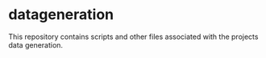 # datageneration
This repository contains scripts and other files associated with the projects data generation.
